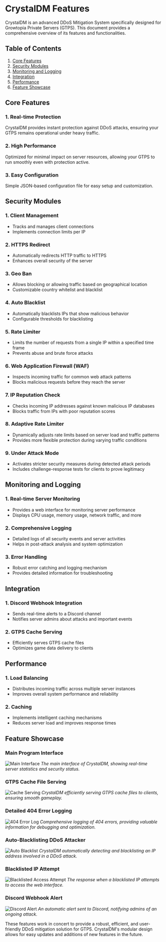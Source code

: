 # CrystalDM Features

CrystalDM is an advanced DDoS Mitigation System specifically designed for Growtopia Private Servers (GTPS). This document provides a comprehensive overview of its features and functionalities.

## Table of Contents

1. [Core Features](#core-features)
2. [Security Modules](#security-modules)
3. [Monitoring and Logging](#monitoring-and-logging)
4. [Integration](#integration)
5. [Performance](#performance)
6. [Feature Showcase](#feature-showcase)

## Core Features

### 1. Real-time Protection
CrystalDM provides instant protection against DDoS attacks, ensuring your GTPS remains operational under heavy traffic.

### 2. High Performance
Optimized for minimal impact on server resources, allowing your GTPS to run smoothly even with protection active.

### 3. Easy Configuration
Simple JSON-based configuration file for easy setup and customization.

## Security Modules

### 1. Client Management
- Tracks and manages client connections
- Implements connection limits per IP

### 2. HTTPS Redirect
- Automatically redirects HTTP traffic to HTTPS
- Enhances overall security of the server

### 3. Geo Ban
- Allows blocking or allowing traffic based on geographical location
- Customizable country whitelist and blacklist

### 4. Auto Blacklist
- Automatically blacklists IPs that show malicious behavior
- Configurable thresholds for blacklisting

### 5. Rate Limiter
- Limits the number of requests from a single IP within a specified time frame
- Prevents abuse and brute force attacks

### 6. Web Application Firewall (WAF)
- Inspects incoming traffic for common web attack patterns
- Blocks malicious requests before they reach the server

### 7. IP Reputation Check
- Checks incoming IP addresses against known malicious IP databases
- Blocks traffic from IPs with poor reputation scores

### 8. Adaptive Rate Limiter
- Dynamically adjusts rate limits based on server load and traffic patterns
- Provides more flexible protection during varying traffic conditions

### 9. Under Attack Mode
- Activates stricter security measures during detected attack periods
- Includes challenge-response tests for clients to prove legitimacy

## Monitoring and Logging

### 1. Real-time Server Monitoring
- Provides a web interface for monitoring server performance
- Displays CPU usage, memory usage, network traffic, and more

### 2. Comprehensive Logging
- Detailed logs of all security events and server activities
- Helps in post-attack analysis and system optimization

### 3. Error Handling
- Robust error catching and logging mechanism
- Provides detailed information for troubleshooting

## Integration

### 1. Discord Webhook Integration
- Sends real-time alerts to a Discord channel
- Notifies server admins about attacks and important events

### 2. GTPS Cache Serving
- Efficiently serves GTPS cache files
- Optimizes game data delivery to clients

## Performance

### 1. Load Balancing
- Distributes incoming traffic across multiple server instances
- Improves overall system performance and reliability

### 2. Caching
- Implements intelligent caching mechanisms
- Reduces server load and improves response times

## Feature Showcase

### Main Program Interface
![Main Interface](path/to/main_interface_image.png)
*The main interface of CrystalDM, showing real-time server statistics and security status.*

### GTPS Cache File Serving
![Cache Serving](path/to/cache_serving_image.png)
*CrystalDM efficiently serving GTPS cache files to clients, ensuring smooth gameplay.*

### Detailed 404 Error Logging
![404 Error Log](path/to/404_error_log_image.png)
*Comprehensive logging of 404 errors, providing valuable information for debugging and optimization.*

### Auto-Blacklisting DDoS Attacker
![Auto Blacklist](path/to/auto_blacklist_image.png)
*CrystalDM automatically detecting and blacklisting an IP address involved in a DDoS attack.*

### Blacklisted IP Attempt
![Blacklisted Access Attempt](path/to/blacklisted_attempt_image.png)
*The response when a blacklisted IP attempts to access the web interface.*

### Discord Webhook Alert
![Discord Alert](path/to/discord_alert_image.png)
*An automatic alert sent to Discord, notifying admins of an ongoing attack.*

These features work in concert to provide a robust, efficient, and user-friendly DDoS mitigation solution for GTPS. CrystalDM's modular design allows for easy updates and additions of new features in the future.